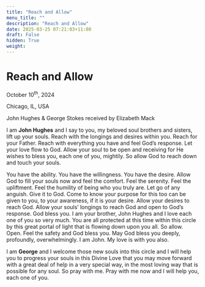 ```yaml
---
title: "Reach and Allow"
menu_title: ""
description: "Reach and Allow"
date: 2025-03-25 07:21:03+11:00
draft: False
hidden: True
weight:
---
```

# Reach and Allow

October 10<sup>th</sup>, 2024

Chicago, IL, USA

John Hughes & George Stokes received by Elizabeth Mack

I am **John Hughes** and I say to you, my beloved soul brothers and sisters, lift up your souls. Reach with the longings and desires within you. Reach for your Father. Reach with everything you have and feel God’s response. Let your love flow to God. Allow your soul to be open and receiving for He wishes to bless you, each one of you, mightily. So allow God to reach down and touch your souls.

You have the ability. You have the willingness. You have the desire. Allow God to fill your souls now and feel the comfort. Feel the serenity. Feel the upliftment. Feel the humility of being who you truly are. Let go of any anguish. Give it to God. Come to know your purpose for this too can be given to you, to your awareness, if it is your desire.  Allow your desires to reach God. Allow your souls’ longings to reach God and open to God’s response. God bless you. I am your brother, John Hughes and I love each one of you so very much. You are all protected at this time within this circle by this great portal of light that is flowing down upon you all. So allow. Open. Feel the safety and God bless you. May God bless you deeply, profoundly, overwhelmingly. I am John. My love is with you also.

I am **George** and I welcome those new souls into this circle and I will help you to progress your souls in this Divine Love that you may move forward with a great deal of help in a very special way, in the most loving way that is possible for any soul. So pray with me. Pray with me now and I will help you, each one of you.

